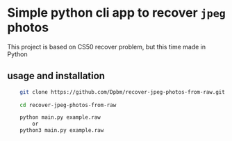# Simple python cli app to recover `jpeg` photos

This project is based on CS50 recover problem, but this time made in Python

## usage and installation

```bash
    git clone https://github.com/Dpbm/recover-jpeg-photos-from-raw.git
    
    cd recover-jpeg-photos-from-raw

    python main.py example.raw 
        or
    python3 main.py example.raw 
```
